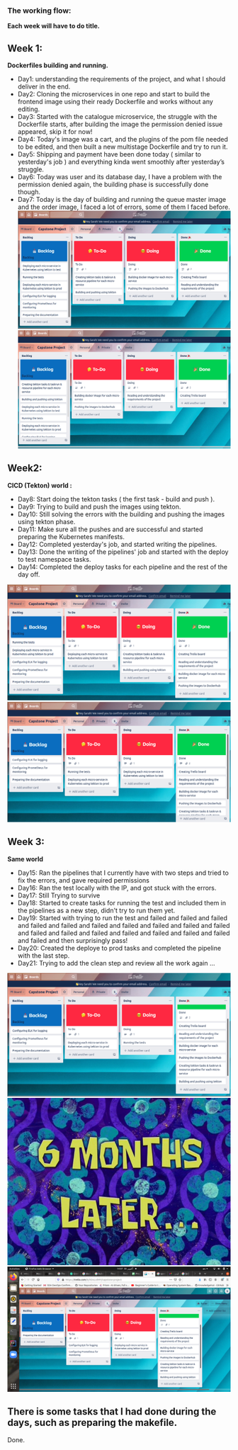 ### The working flow:

**Each week will have to do title.**

## Week 1:   

**Dockerfiles building and running.**

- Day1: understanding the requirements of the project, and what I should deliver in the end.
- Day2: Cloning the microservices in one repo and start to build the frontend image using their ready Dockerfile and works without any editing. 
- Day3: Started with the catalogue microservice, the struggle with the Dockerfile starts, after building the image the permission denied issue appeared, skip it for now!
- Day4: Today's image was a cart, and the plugins of the pom file needed to be edited, and then built a new multistage Dockerfile and try to run it.
- Day5: Shipping and payment have been done today ( similar to yesterday's job ) and everything kinda went smoothly after yesterday’s struggle.
- Day6: Today was user and its database day, I have a problem with the permission denied again, the building phase is successfully done though.
- Day7: Today is the day of building and running the queue master image and the order image, I faced a lot of errors, some of them I faced before. 
![Test Image 1](image/week1.png)
![Test Image 2](image/week1-2.png)

## Week2:  

**CICD (Tekton) world :**

- Day8: Start doing the tekton tasks ( the first task - build and push ). 
- Day9: Trying to build and push the images using tekton. 
- Day10: Still solving the errors with the building and pushing the images using tekton phase. 
- Day11: Make sure all the pushes and are successful and started preparing the Kubernetes manifests.
- Day12: Completed yesterday's job, and started writing the pipelines.
- Day13: Done the writing of the pipelines' job and started with the deploy to test namespace tasks. 
- Day14: Completed the deploy tasks for each pipeline and the rest of the day off. 

![Test Image 3](image/week2.png)
![Test Image 4](image/week-2-2.png)

## Week 3:

**Same world**

- Day15: Ran the pipelines that I currently have with two steps and tried to fix the errors, and gave required permissions 
- Day16: Ran the test locally with the IP, and got stuck with the errors. 
- Day17: Still Trying to survive 
- Day18: Started to create tasks for running the test and included them in the pipelines as a new step, didn't try to run them yet. 
- Day19:  Started with trying to run the test and failed and failed and failed and failed and failed and failed and failed and failed and failed and failed and failed and failed and failed and failed and failed and failed and failed and failed and then surprisingly pass!
- Day20: Created the deploye to prod tasks and completed the pipeline with the last step. 
- Day21: Trying to add the clean step and review all the work again ... 

![Test Image 5](image/week3-1.png)
![Test Image 6](image/later.jpg)
![Test Image 7](image/week3-2.png)

## There is some tasks that I had done during the days, such as preparing the makefile. 

Done. 
